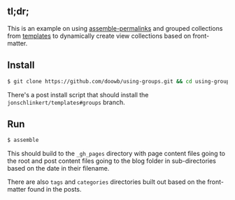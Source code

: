 ## tl;dr;

This is an example on using [assemble-permalinks](https://github.com/assemble/assemble-permalinks) and grouped collections from [templates](https://github.com/jonschlinkert/templates) to dynamically create view collections based on front-matter.

## Install

```sh
$ git clone https://github.com/doowb/using-groups.git && cd using-groups && npm i
```

There's a post install script that should install the `jonschlinkert/templates#groups` branch.

## Run

```sh
$ assemble
```

This should build to the `_gh_pages` directory with page content files going to the root and post content files going to the blog folder in sub-directories based on the date in their filename.

There are also `tags` and `categories` directories built out based on the front-matter found in the posts.